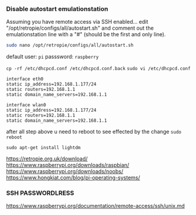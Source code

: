 ### Disable autostart emulationstation
Assuming you have remote access via SSH enabled... edit
"/opt/retropie/configs/all/autostart.sh"
and comment out the emulationstation line with a "#" (should be the first and only line).

```bash
sudo nano /opt/retropie/configs/all/autostart.sh
```
default user: `pi` passsword: `raspberry`


```cp -rf /etc/dhcpcd.conf /etc/dhcpcd.conf.back```
```sudo vi /etc/dhcpcd.conf```
```
interface eth0
static ip_address=192.168.1.177/24
static routers=192.168.1.1
static domain_name_servers=192.168.1.1

interface wlan0
static ip_address=192.168.1.177/24
static routers=192.168.1.1
static domain_name_servers=192.168.1.1
```

after all step above u need to reboot to see effected by the change
```sudo reboot```

```sudo apt-get install lightdm```


https://retropie.org.uk/download/
https://www.raspberrypi.org/downloads/raspbian/
https://www.raspberrypi.org/downloads/noobs/
https://www.hongkiat.com/blog/pi-operating-systems/

### SSH PASSWORDLRESS
https://www.raspberrypi.org/documentation/remote-access/ssh/unix.md
